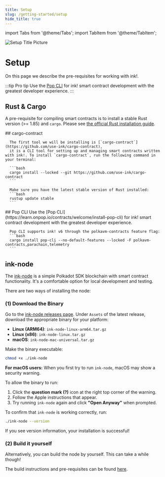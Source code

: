 ```yaml
---
title: Setup
slug: /getting-started/setup
hide_title: true
---
```


import Tabs from '@theme/Tabs';
import TabItem from '@theme/TabItem';

![Setup Title Picture](/img/title/setup.svg)

# Setup

On this page we describe the pre-requisites for working with ink!.

:::tip Pro tip
 Use the [Pop CLI](https://learn.onpop.io/contracts/welcome/install-pop-cli) for ink! smart contract development with the greatest developer experience.
:::

## Rust & Cargo

A pre-requisite for compiling smart contracts is to install a stable Rust 
version (>= 1.85) and `cargo`. Please see [the official Rust installation guide](https://doc.rust-lang.org/cargo/getting-started/installation.html).

<Tabs>
  <TabItem value="cargo-contract" label="cargo-contract" default>
      ## cargo-contract

      The first tool we will be installing is [`cargo-contract`](https://github.com/use-ink/cargo-contract),
      it is a CLI tool for setting up and managing smart contracts written with ink!. To install `cargo-contract`, run the following command in your terminal:

      ```bash
      cargo install --locked --git https://github.com/use-ink/cargo-contract
      ```

      Make sure you have the latest stable version of Rust installed:
      ```bash
      rustup update stable
      ```
  </TabItem>
  <TabItem value="pop" label="Pop">
   ## Pop CLI
      Use the [Pop CLI](https://learn.onpop.io/contracts/welcome/install-pop-cli) for ink! smart contract development with the greatest developer experience.

      Pop CLI supports ink! v6 through the polkavm-contracts feature flag:
      ```bash
      cargo install pop-cli --no-default-features --locked -F polkavm-contracts,parachain,telemetry
      ```
  </TabItem>
</Tabs>


## ink-node

The [ink-node](https://github.com/use-ink/ink-node) is
a simple Polkadot SDK blockchain with smart contract functionality. It's a comfortable option for local development and testing.

There are two ways of installing the node:

### (1) Download the Binary
Go to the [ink-node releases page](https://github.com/use-ink/ink-node/releases). Under `Assets` of the latest release, download the appropriate binary for your platform:
   - **Linux (ARM64)**: `ink-node-linux-arm64.tar.gz`
   - **Linux (x86)**: `ink-node-linux.tar.gz`  
   - **macOS**: `ink-node-mac-universal.tar.gz`

Make the binary executable:
   ```bash
   chmod +x ./ink-node
   ```

**For macOS users:**
When you first try to run `ink-node`, macOS may show a security warning.

To allow the binary to run:
1. Click the **question mark (?)** icon at the right top corner of the warning.
2. Follow the Apple instructions that appear.
3. Try running `ink-node` again and click **"Open Anyway"** when prompted.

To confirm that `ink-node` is working correctly, run:
```bash
./ink-node --version
```
If you see version information, your installation is successful!

### (2) Build it yourself

Alternatively, you can build the node by yourself.
This can take a while though!

The build instructions and pre-requisites can be found
[here](https://github.com/use-ink/ink-node?tab=readme-ov-file#build-locally).